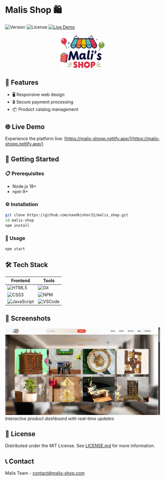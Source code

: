 # Malis Shop 🛍️

![Version](https://img.shields.io/badge/version-1.0.0-blue) ![License](https://img.shields.io/badge/license-MIT-green) [![Live Demo](https://img.shields.io/badge/demo-live-brightgreen)](https://malis-shop.example.com)

<img src="./logo/logo.png" width="150" style="display:block;margin:0 auto" />

## 🎯 Features
- 🖥️ Responsive web design
- 🔒 Secure payment processing
- 📦 Product catalog management

## 🌐 Live Demo
Experience the platform live: [https://malis-shopp.netlify.app/](https://malis-shopp.netlify.app/)

## 🚀 Getting Started

### 📋 Prerequisites
- Node.js 18+
- npm 9+

### ⚙️ Installation
```bash
git clone https://github.com/nandkishor22/malis_shop.git
cd malis-shop
npm install
```

### 🏃 Usage
```bash
npm start
```

## 🛠 Tech Stack
| Frontend       | Tools          |
|----------------|----------------|
| ![HTML5](https://img.shields.io/badge/html5-%23E34F26.svg?style=for-the-badge&logo=html5&logoColor=white) | ![Git](https://img.shields.io/badge/git-%23F05033.svg?style=for-the-badge&logo=git&logoColor=white) |
| ![CSS3](https://img.shields.io/badge/css3-%231572B6.svg?style=for-the-badge&logo=css3&logoColor=white) | ![NPM](https://img.shields.io/badge/NPM-%23CB3837.svg?style=for-the-badge&logo=npm&logoColor=white) |
| ![JavaScript](https://img.shields.io/badge/javascript-%23323330.svg?style=for-the-badge&logo=javascript&logoColor=%23F7DF1E) | ![VSCode](https://img.shields.io/badge/VS_Code-0078D4?style=for-the-badge&logo=visual%20studio%20code&logoColor=white) |

## 📸 Screenshots
![Dashboard Preview](./images/image.png)
*Interactive product dashboard with real-time updates*

## 📜 License
Distributed under the MIT License. See [LICENSE.md](LICENSE.md) for more information.

## 📞 Contact
Malis Team - [contact@malis-shop.com](mailto:contact@malis-shop.com)